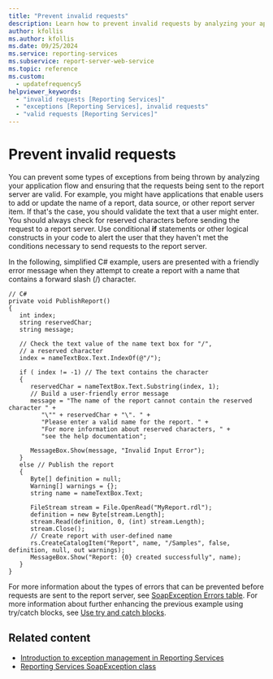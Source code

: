 ```yaml
---
title: "Prevent invalid requests"
description: Learn how to prevent invalid requests by analyzing your application flow and ensuring that the requests being sent to the report server are valid.
author: kfollis
ms.author: kfollis
ms.date: 09/25/2024
ms.service: reporting-services
ms.subservice: report-server-web-service
ms.topic: reference
ms.custom:
  - updatefrequency5
helpviewer_keywords:
  - "invalid requests [Reporting Services]"
  - "exceptions [Reporting Services], invalid requests"
  - "valid requests [Reporting Services]"
---
```

# Prevent invalid requests
  You can prevent some types of exceptions from being thrown by analyzing your application flow and ensuring that the requests being sent to the report server are valid. For example, you might have applications that enable users to add or update the name of a report, data source, or other report server item. If that's the case, you should validate the text that a user might enter. You should always check for reserved characters before sending the request to a report server. Use conditional **if** statements or other logical constructs in your code to alert the user that they haven't met the conditions necessary to send requests to the report server.  
  
 In the following, simplified C# example, users are presented with a friendly error message when they attempt to create a report with a name that contains a forward slash (/) character.  
  
```  
// C#  
private void PublishReport()  
{  
   int index;  
   string reservedChar;  
   string message;  
  
   // Check the text value of the name text box for "/",  
   // a reserved character  
   index = nameTextBox.Text.IndexOf(@"/");  
  
   if ( index != -1) // The text contains the character  
   {  
      reservedChar = nameTextBox.Text.Substring(index, 1);  
      // Build a user-friendly error message  
      message = "The name of the report cannot contain the reserved character " +  
         "\"" + reservedChar + "\". " +  
         "Please enter a valid name for the report. " +  
         "For more information about reserved characters, " +  
         "see the help documentation";  
  
      MessageBox.Show(message, "Invalid Input Error");  
   }  
   else // Publish the report  
   {  
      Byte[] definition = null;  
      Warning[] warnings = {};  
      string name = nameTextBox.Text;  
  
      FileStream stream = File.OpenRead("MyReport.rdl");  
      definition = new Byte[stream.Length];  
      stream.Read(definition, 0, (int) stream.Length);  
      stream.Close();  
      // Create report with user-defined name  
      rs.CreateCatalogItem("Report", name, "/Samples", false, definition, null, out warnings);  
      MessageBox.Show("Report: {0} created successfully", name);  
   }  
}  
```  
  
 For more information about the types of errors that can be prevented before requests are sent to the report server, see [SoapException Errors table](../../../reporting-services/report-server-web-service-net-framework-exception-handling/soapexception-class/soapexception-errors-table.md). For more information about further enhancing the previous example using try/catch blocks, see [Use try and catch blocks](../../../reporting-services/report-server-web-service-net-framework-exception-handling/best-practices/using-try-and-catch-blocks.md).  
  
## Related content

- [Introduction to exception management in Reporting Services](../../../reporting-services/report-server-web-service-net-framework-exception-handling/introducing-exception-handling-in-reporting-services.md)
- [Reporting Services SoapException class](../../../reporting-services/report-server-web-service-net-framework-exception-handling/soapexception-class/reporting-services-soapexception-class.md)
